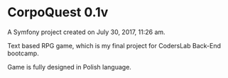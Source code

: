 CorpoQuest 0.1v
========

A Symfony project created on July 30, 2017, 11:26 am.

Text based RPG game, which is my final project for CodersLab Back-End bootcamp.

Game is fully designed in Polish language.

